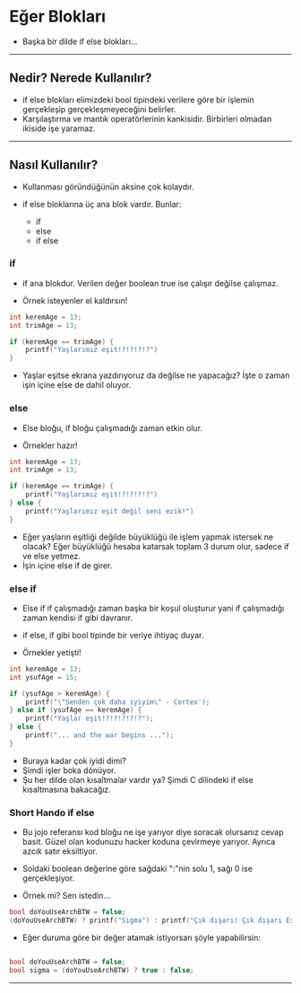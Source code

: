 # Eğer Blokları

- Başka bir dilde if else blokları...

---

## Nedir? Nerede Kullanılır?

- if else blokları elimizdeki bool tipindeki verilere
  göre bir işlemin gerçekleşip gerçekleşmeyeceğini belirler.
- Karşılaştırma ve mantık operatörlerinin kankisidir.
  Birbirleri olmadan ikiside işe yaramaz.

---

## Nasıl Kullanılır?

- Kullanması göründüğünün aksine çok kolaydır.
- if else bloklarına üç ana blok vardır. Bunlar:

  - if
  - else
  - if else

### if

- if ana blokdur. Verilen değer boolean true ise çalışır değilse çalışmaz.

- Örnek isteyenler el kaldırsın!

```c
int keremAge = 13;
int trimAge = 13;

if (keremAge == trimAge) {
    printf("Yaşlarımız eşit!?!?!?!?")
}
```

- Yaşlar eşitse ekrana yazdırıyoruz da değilse ne yapacağız?
  İşte o zaman işin içine else de dahil oluyor.

### else

- Else bloğu, if bloğu çalışmadığı zaman etkin olur.

- Örnekler hazır!

```c
int keremAge = 13;
int trimAge = 13;

if (keremAge == trimAge) {
    printf("Yaşlarımız eşit!?!?!?!?")
} else {
    printf("Yaşlarımız eşit değil seni ezik!")
}
```

- Eğer yaşların eşitliği değilde büyüklüğü ile işlem yapmak istersek ne olacak?
  Eğer büyüklüğü hesaba katarsak toplam 3 durum olur, sadece if ve else yetmez.
- İşin içine else if de girer.

### else if

- Else if if çalışmadığı zaman başka bir koşul oluşturur
  yani if çalışmadığı zaman kendisi if gibi davranır.
- if else, if gibi bool tipinde bir veriye ihtiyaç duyar.

- Örnekler yetişti!

```c
int keremAge = 13;
int ysufAge = 15;

if (ysufAge > keremAge) {
    printf("\"Senden çok daha iyiyim\" - Cortex');
} else if (ysufAge == keremAge) {
    printf("Yaşlar eşit!?!?!?!?!?");
} else {
    printf("... and the war begins ...");
}
```

- Buraya kadar çok iyidi dimi?
- Şimdi işler boka dönüyor.
- Şu her dilde olan kısaltmalar vardır ya?
  Şimdi C dilindeki if else kısaltmasına bakacağız.

### Short Hando if else

- Bu jojo referansı kod bloğu ne işe yarıyor diye soracak olursanız cevap basit.
  Güzel olan kodunuzu hacker koduna çevirmeye yarıyor.
  Ayrıca azcık satır eksiltiyor.
- Soldaki boolean değerine göre sağdaki ":"nin solu 1, sağı 0 ise gerçekleşiyor.

- Örnek mi? Sen istedin...

```c
bool doYouUseArchBTW = false;
(doYouUseArchBTW) ? printf("Sigma") : printf("Çık dışarı! Çık dışarı Eşşek!");
```

- Eğer duruma göre bir değer atamak istiyorsan şöyle yapabilirsin:

```c

bool doYouUseArchBTW = false;
bool sigma = (doYouUseArchBTW) ? true : false;
```

---
